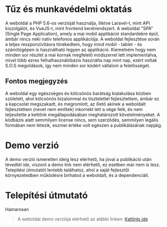 # Tűz és munkavédelmi oktatás

A weboldal a PHP 5.6-os verzióját használja, illetve Laravel-t, mint API kiszolgálót, és VueJS-t, mint frontend keretrendszert. A weboldal "SPA" (Single Page Application), amely a mai mobil applikáció standardekre épül, ámbár nincs neki natív telefonos applikációja. A weboldal fejlesztése során a teljes reszponzívitásra törekedtem, hogy mind mobil - tablet - és számítógépen is használható legyen az applikáció. Kiemelném hogy nem minden sor részlet a mai kornak megfelelő módszerrel lett implementálva, mivel több ezres felhalhasználóbázis használta nap mint nap, ezért voltak S.O.S megoldások, így nem minden sor kódért vállalom a felelősséget.

## Fontos megjegyzés
A weboldal egy egészséges és kölcsönös barátság kialakulása közben született, ahol kölcsönös bizalommal és tisztelettel fejlesztettem, ámbár ez a kapcsolat megszakadt, és megromlott, az illető akinek a weboldalt fejlesztettem (nevet nem említek) inkorrekt lett a vége felé, és nem teljesítette a kettőnk megállapodásában meghatározott követelményeket. A kódbázis alatt semmilyen license nincs, sem szerződés, semmilyen legális formában nem létezik, eszmei értéke volt egészen a publikálásának napjáig.

# Demo verzió
A demo verzió ismeretlen ideig lesz elérhető, ha jóval a publikáció után tévedtél ide, viszont a demo link nem elérhető, ez esetben már nem is lesz. Telepítési útmutatót lentebb találhatsz, ahol a saját fejlesztői környezetedben működésre birhatod a weboldalt, és a dependenciáit.

# Telepítési útmutató
Hamarosan

> A weboldal demo verziója elérhető az alábbi linken: [Kattints ide](https://tuzesmunkavedelmioktatas.demo.pellerichard.hu)
